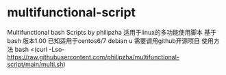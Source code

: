 # multifunctional-script
Multifunctional bash Scripts by philipzha 适用于linux的多功能使用脚本 基于bash 版本1.00 已知适用于centos6/7 debian u 需要调用github开源项目
使用方法
bash <(curl -Lso- https://raw.githubusercontent.com/philipzha/multifunctional-script/main/multi.sh)

